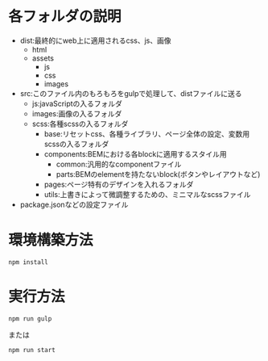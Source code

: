 # 各フォルダの説明
- dist:最終的にweb上に適用されるcss、js、画像
	- html
	- assets
		- js
		- css
		- images
- src:このファイル内のもろもろをgulpで処理して、distファイルに送る
	- js:javaScriptの入るフォルダ
	- images:画像の入るフォルダ
	- scss:各種scssの入るフォルダ
		- base:リセットcss、各種ライブラリ、ページ全体の設定、変数用scssの入るフォルダ
		- components:BEMにおける各blockに適用するスタイル用
			- common:汎用的なcomponentファイル
			- parts:BEMのelementを持たないblock(ボタンやレイアウトなど)
		- pages:ページ特有のデザインを入れるフォルダ
		- utils:上書きによって微調整するための、ミニマルなscssファイル
- package.jsonなどの設定ファイル

# 環境構築方法
`npm install`

# 実行方法
`npm run gulp`

または

`npm run start`
